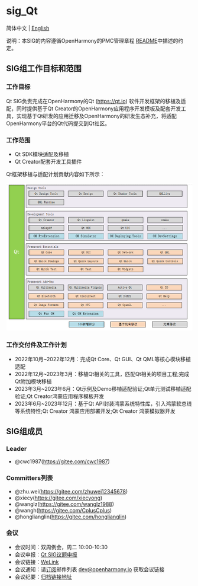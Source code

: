 # sig_Qt
简体中文 | [English](./sig_qt.md)

说明：本SIG的内容遵循OpenHarmony的PMC管理章程 [README](../../zh/pmc.md)中描述的约定。

## SIG组工作目标和范围

### 工作目标

Qt SIG负责完成在OpenHarmony的Qt (https://qt.io) 软件开发框架的移植及适配，同时提供基于Qt Creator的OpenHarmony应用程序开发模板及配套开发工具，实现基于Qt研发的应用迁移及OpenHarmony的研发生态补充，将适配OpenHarmony平台的Qt代码提交到Qt社区。

### 工作范围

- Qt SDK模块适配及移植
- Qt Creator配套开发工具插件

Qt框架移植与适配计划贡献内容如下所示：

![Qt框架移植与适配计划贡献内容](figures/qt_oh_framework.png)

### 工作交付件及工作计划
- 2022年10月~2022年12月：完成Qt Core、Qt GUI、Qt QML等核心模块移植适配
- 2022年12月~2023年3月：移植Qt相关的工具，匹配Qt相关的项目工程;完成Qt附加模块移植
- 2023年3月~2023年6月：Qt示例及Demo移植适配验证;Qt单元测试移植适配验证;Qt Creator鸿蒙应用程序模板开发
- 2023年6月~2023年12月：基于Qt API封装鸿蒙系统特性库，引入鸿蒙软总线等系统特性;Qt Creator 鸿蒙应用部署开发;Qt Creator 鸿蒙模拟器开发

## SIG组成员

### Leader
- @cwc1987(https://gitee.com/cwc1987)

### Committers列表
- @zhu.wei(https://gitee.com/zhuwei12345678)
- @xiecy(https://gitee.com/xiecyong)
- @wanglz(https://gitee.com/wanglz1988)
- @wangh(https://gitee.com/CplusCplus)
- @honglianglin(https://gitee.com/honglianglin)


### 会议
 - 会议时间：双周例会，周二 10:00-10:30
 - 会议申报：[Qt SIG议题申报](https://shimo.im/sheets/vVqRVBewOBUx7oqy/MODOC)
 - 会议链接：[WeLink](https://bmeeting.huaweicloud.com:36443/#/j/989208653)
 - 会议通知：请[订阅](https://lists.openatom.io/postorius/lists/dev.openharmony.io)邮件列表 dev@openharmony.io 获取会议链接
 - 会议纪要：[归档链接地址](https://gitee.com/openharmony-sig/sig-content/tree/master/qt/meetings)
